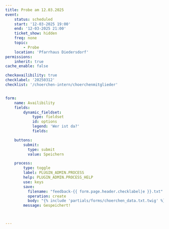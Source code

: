 ```yaml
---
title: Probe am 12.03.2025
event:
    status: scheduled
    start: '12-03-2025 19:00'
    end: '12-03-2025 21:00'
    ticket_show: hidden
    freq: none
    topic:
        - Probe
    location: 'Pfarrhaus Diedersdorf'
permissions:
    inherit: true
cache_enable: false

checkavailibility: true
checklabel: '20250312'
checklist: '/choerchen-intern/choerchenmitglieder'


form:
    name: Availibility
    fields:
        dynamic_fieldset:
            type: fieldset
            id: options
            legend: 'Wer ist da?'
            fields:

    buttons:
        submit:
          type: submit
          value: Speichern

    process:
        type: toggle
        label: PLUGIN_ADMIN.PROCESS
        help: PLUGIN_ADMIN.PROCESS_HELP
        use: keys
        save:
          filename: "feedback-{{ form.page.header.checklabel|e }}.txt"
          operation: create
          body: "{% include 'partials/forms/choerchen_data.txt.twig' %}"
        message: Gespeichert!



---
```




